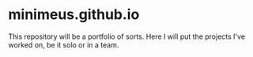 # minimeus.github.io 
This repository will be a portfolio of sorts. 
Here I will put the projects I've worked on, be it solo or in a team.
